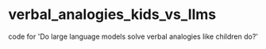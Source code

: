 # verbal_analogies_kids_vs_llms
code for 'Do large language models solve verbal analogies like children do?'
